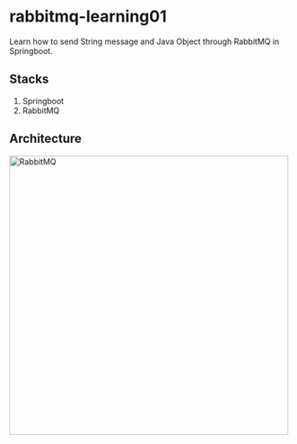 # rabbitmq-learning01
Learn how to send String message and Java Object through RabbitMQ in Springboot.

## Stacks
1. Springboot
2. RabbitMQ

## Architecture

<img width="497" alt="RabbitMQ" src="https://user-images.githubusercontent.com/18225438/72118947-6e27f200-3385-11ea-9054-f3dcc6e12b8a.PNG">
